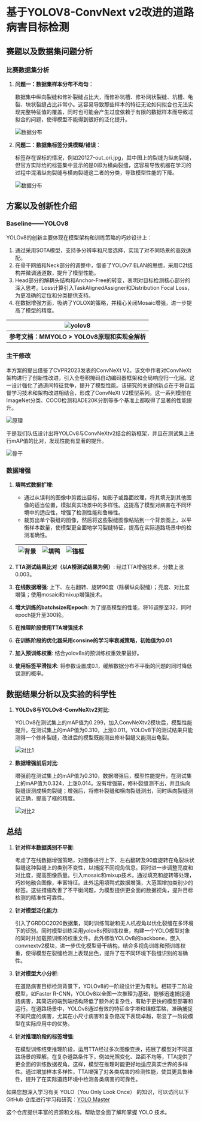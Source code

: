 
# 基于YOLOV8-ConvNext v2改进的道路病害目标检测

## 赛题以及数据集问题分析

### 比赛数据集分析

1. **问题一：数据集样本分布不均匀**：
   
   数据集中纵向裂缝和修补裂缝占比大，而修补坑槽、修补网状裂缝、坑槽、龟裂、块状裂缝占比非常小。这容易导致那些样本的特征无论如何拟合也无法实现完整特征值的覆盖，同时也可能会产生过度依赖于有限的数据样本而导致过拟合的问题，使得模型不能得到很好的泛化提升。

   ![数据分布](https://weshare.xin/全球人工智能算法精英大赛/算法赛道[道路病害检测]/国家二等奖/fenbu.png)

2. **问题二：数据集标签分类模糊/错误**：

   标签存在误标的情况，例如20127-out_ori.jpg，其中图上的裂缝为纵向裂缝，但官方实际给的标签集中显示的是0即为横向裂缝，这容易导致机器在学习的过程中混淆纵向裂缝与横向裂缝这二者的分类，导致模型性能的下降。

   ![数据分布](https://weshare.xin/全球人工智能算法精英大赛/算法赛道[道路病害检测]/国家二等奖/cuowu.jpg)

## 方案以及创新性介绍

### Baseline——YOLOv8

YOLOv8的创新主要体现在模型架构和训练策略的巧妙设计上：

1. 通过采用SOTA模型，支持多分辨率和尺度选择，实现了对不同场景的高效适配。
2. 在骨干网络和Neck部分的调整中，借鉴了YOLOv7 ELAN的思想，采用C2f结构并微调通道数，提升了模型性能。
3. Head部分的解耦头结构和Anchor-Free的转变，表明对目标检测核心部分的深入思考。Loss计算引入TaskAlignedAssigner和Distribution Focal Loss，为更准确的定位和分类提供支持。
4. 在数据增强方面，吸纳了YOLOX的策略，并精心关闭Mosaic增强，进一步提高了模型的精度。

| ![yolov8](https://weshare.xin/全球人工智能算法精英大赛/算法赛道[道路病害检测]/国家二等奖/yolov8.jpg) |
|:--:|
| **参考文档：MMYOLO > YOLOv8原理和实现全解析** |

### 主干修改

本方案的提出借鉴了CVPR2023发表的ConvNeXt V2。该文中作者对ConvNeXt架构进行了创新性改进，引入全卷积掩码自动编码器框架和全局响应归一化层。这一设计强化了通道间特征竞争，提升了模型性能。该研究的关键创新点在于将自监督学习技术和架构改进相结合，形成了ConvNeXt V2模型系列。这一系列模型在ImageNet分类、COCO检测和ADE20K分割等多个基准上都取得了显著的性能提升。

![原理](https://weshare.xin/全球人工智能算法精英大赛/算法赛道[道路病害检测]/国家二等奖/convnextv2.jpg)

于是我们队伍设计出将YOLOv8与ConvNeXtv2结合的新框架，并且在测试集上进行mAP值的比对，发现性能有显著的提升。

![骨干](https://weshare.xin/全球人工智能算法精英大赛/算法赛道[道路病害检测]/国家二等奖/backbone.jpg)

### 数据增强

1. **填鸭式数据扩增**:

    - 通过从误判的图像中剪裁出目标，如影子或路面纹理，将其填充到其他图像的适当位置，模拟真实场景中的多样性。这提高了模型对病害在不同环境中的适应性，增强了检测性能和鲁棒性。
    - 裁剪出单个裂缝的图像，然后将这些裂缝图像粘贴到一个背景图上，以平衡样本数量，使模型更全面地学习裂缝特征，提高在实际道路场景中的检测准确性。

    | ![背景](https://weshare.xin/全球人工智能算法精英大赛/算法赛道[道路病害检测]/国家二等奖/bg.jpg) | ![填鸭](https://weshare.xin/全球人工智能算法精英大赛/算法赛道[道路病害检测]/国家二等奖/tianya.jpg) | ![锚框](https://weshare.xin/全球人工智能算法精英大赛/算法赛道[道路病害检测]/国家二等奖/maokuang.jpg) |
    |:--:|:--:|:--:|

2. **TTA测试结果比对（以A榜测试结果为例）**: 经过TTA增强技术，分数上涨0.003。
3. **在线数据增强**: 上下、左右翻转、旋转90度（除横纵向裂缝）；亮度、对比度增强；使用mosaic和mixup增强技术。
4. **增大训练的batchsize和epoch**: 为了提高模型的性能，将16调整至32，同时epoch提升至300轮。
5. **在推理阶段使用TTA增强技术**
6. **在训练阶段的优化器采用consine的学习率衰减策略，初始值为0.01**
7. **加入预训练权重**: 结合yolov8s的预训练权重效果最好。
8. **使用标签平滑技术**: 将参数设置成0.1，缓解数据分布不平衡的问题的同时降低误测的概率。

## 数据结果分析以及实验的科学性

1. **YOLOv8与YOLOv8-ConvNeXtv2对比**:
   
   YOLOv8在测试集上的mAP值为0.299，加入ConvNeXtv2模块后，模型性能提升，在测试集上的mAP值为0.310，上涨0.011。YOLOv8下的测试结果只能测得一个修补裂缝，改进后的模型既能测出修补裂缝又能测出龟裂。

   ![对比1](https://weshare.xin/全球人工智能算法精英大赛/算法赛道[道路病害检测]/国家二等奖/duibi1.jpg)

2. **数据增强前后对比**:
   
   增强前在测试集上的mAP值为0.310，数据增强后，模型性能提升，在测试集上的mAP值为0.324，上涨0.014。没有增强前，修补裂缝测不出，并且纵向裂缝误测成横向裂缝；增强后，将修补裂缝和横向裂缝测出，同时纵向裂缝测试正确，提高了框的精度。

   ![对比2](https://weshare.xin/全球人工智能算法精英大赛/算法赛道[道路病害检测]/国家二等奖/duibi2.jpg)

## 总结

1. **针对样本数据类别不平衡**:

    考虑了在线数据增强策略，对图像进行上下、左右翻转及90度旋转在龟裂块状裂缝这种裂缝上的类别不变性，以捕捉不同视角信息。同时进一步调整亮度和对比度，提高图像质量。引入mosaic和mixup技术，通过填充和旋转等处理，巧妙地融合图像，丰富特征。此外运用填鸭式数据增强，大范围增加类别少的标签。这些措施改善了不平衡问题，为模型提供更全面的数据视角，提升目标检测的精准性可靠性。

2. **针对模型泛化能力**:

    引入了GRDDC2020数据集，同时训练驾驶和无人机视角以优化裂缝在多环境下的识别。同时模型训练采用yolov8s预训练权重，构建一个YOLO模型对象的同时并加载预训练的权重文件。此外修改YOLOv8的backbone，嵌入convnextv2模块，进一步优化模型骨干结构。结合多视角训练和预训练权重，使得模型在裂缝检测上表现出色，提升了在不同环境下裂缝识别的准确性。

3. **针对模型大小分析**:

    在道路病害目标检测背景下，YOLOv8的一阶段设计更为有利。相较于二阶段模型，如Faster R-CNN，YOLOv8以全图一次推理为基础，能够迅速捕捉道路病害，其简洁的端到端结构降低了额外的复杂性，有助于更快的模型部署和运行。在道路场景中，YOLOv8通过有效的特征金字塔和锚框策略，准确捕捉不同尺度的病害，尤其在小尺寸病害和复杂路况下表现卓越，彰显了一阶段模型在实际应用中的优势。

4. **针对推理阶段的标签增强**:

    在模型训练结束推理阶段，运用TTA经过多次图像变换，拓展了模型对不同道路场景的理解。在复杂道路条件下，例如光照变化、路面不均等，TTA提供了更全面的训练数据视角。这样，模型在推理时能更好地适应真实世界的多样性。通过增加样本多样性，TTA增强了对各类病害的检测性能，使其更具鲁棒性，提升了在实际道路环境中检测各类病害的可靠性。

如果您想深入学习有关 YOLO（You Only Look Once） 的知识，可以访问以下 GitHub 仓库进行学习和研究：[YOLO Master](https://github.com/chg0901/yolo_master)

这个仓库提供丰富的资源和文档，帮助您全面了解和掌握 YOLO 技术。
